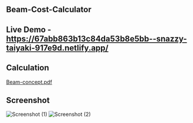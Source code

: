 ## Beam-Cost-Calculator
## Live Demo - https://67abb863b13c84da53b8e5bb--snazzy-taiyaki-917e9d.netlify.app/

## Calculation 

[Beam-concept.pdf](https://github.com/user-attachments/files/18758709/Beam-concept.pdf)


## Screenshot 
![Screenshot (1)](https://github.com/user-attachments/assets/987622df-1c77-4467-b100-bb8697ec8a0f)
![Screenshot (2)](https://github.com/user-attachments/assets/65536d21-67bf-49db-8df2-81c718f590a4)

